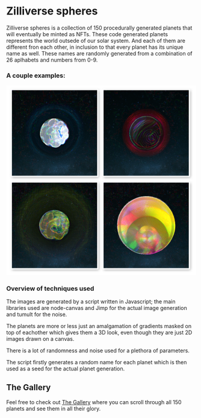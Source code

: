 # Zilliverse spheres

Zilliverse spheres is a collection of 150 procedurally generated planets that will eventually be minted as NFTs.
These code generated planets represents the world outsede of our solar system. And each of them are different fron each other, in inclusion to that every planet has its unique name as well. These names are randomly generated from a combination of 26 aplhabets and numbers from 0-9.

### A couple examples: 

![examples](./example2.png)


### Overview of techniques used
The images are generated by a script written in Javascript; the main libraries used are node-canvas and Jimp for the actual image generation and tumult for the noise.

The planets are more or less just an amalgamation of gradients masked on top of eachother which gives them a 3D look, even though they are just 2D images drawn on a canvas.

There is a lot of randomness and noise used for a plethora of parameters.

The script firstly generates a random name for each planet which is then used as a seed for the actual planet generation.

## The Gallery
Feel free to check out [The Gallery](./gallery/readme.md) where you can scroll through all 150 planets and see them in all their glory.
